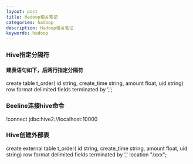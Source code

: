 ```yaml
---
layout: post
title: Hadoop相关笔记
categories: hadoop
description: Hadoop相关笔记
keywords: hadoop
---
```


### Hive指定分隔符
#### 建表语句如下，后两行指定分隔符
create table t_order( id string, create_time string, amount float, uid string)
row format delimited
fields terminated by ',';
### Beeline连接hive命令
!connect jdbc:hive2://localhost:10000
### Hive创建外部表
create external table t_order( id string, create_time string, amount float, uid string)
row format delimited
fields terminated by ','
location "/xxx";